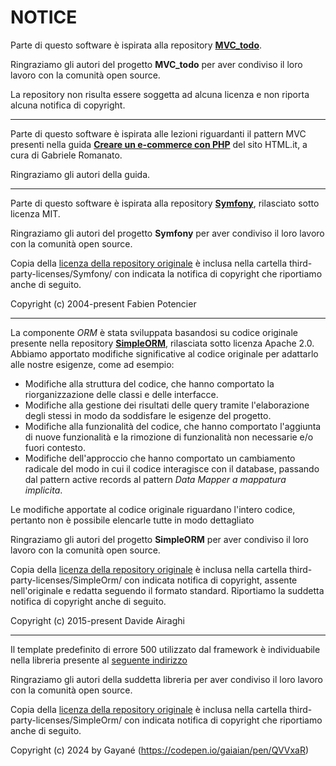 # NOTICE

Parte di questo software è ispirata alla repository [**MVC_todo**](https://github.com/ngrt/MVC_todo).

Ringraziamo gli autori del progetto **MVC_todo** per aver condiviso il loro lavoro con la comunità open source.

La repository non risulta essere soggetta ad alcuna licenza e non riporta alcuna notifica di copyright.

---

Parte di questo software è ispirata alle lezioni riguardanti il pattern MVC presenti nella guida [**Creare un e-commerce con PHP**](https://www.html.it/guide/creare-un-e-commerce-con-php/) del sito HTML.it, a cura di Gabriele Romanato.

Ringraziamo gli autori della guida.

---

Parte di questo software è ispirata alla repository [**Symfony**](https://github.com/symfony/symfony), rilasciato sotto licenza MIT.

Ringraziamo gli autori del progetto **Symfony** per aver condiviso il loro lavoro con la comunità open source.

Copia della [licenza della repository originale](https://github.com/symfony/symfony/blob/6.4/LICENSE) è inclusa nella cartella third-party-licenses/Symfony/ con indicata la notifica di copyright che riportiamo anche di seguito.

Copyright (c) 2004-present Fabien Potencier

---

La componente *ORM* è stata sviluppata basandosi su codice originale presente nella repository [**SimpleORM**](https://github.com/davideairaghi/php), rilasciata sotto licenza Apache 2.0. Abbiamo apportato modifiche significative al codice originale per adattarlo alle nostre esigenze, come ad esempio:

* Modifiche alla struttura del codice, che hanno comportato la riorganizzazione delle classi e delle interfacce.
* Modifiche alla gestione dei risultati delle query tramite l'elaborazione degli stessi in modo da soddisfare le esigenze del progetto.
* Modifiche alla funzionalità del codice, che hanno comportato l'aggiunta di nuove funzionalità e la rimozione di funzionalità non necessarie e/o fuori contesto.
* Modifiche dell'approccio che hanno comportato un cambiamento radicale del modo in cui il codice interagisce con il database, passando dal pattern active records al pattern *Data Mapper a mappatura implicita*.

Le modifiche apportate al codice originale riguardano l'intero codice, pertanto non è possibile elencarle tutte in modo dettagliato

Ringraziamo gli autori del progetto **SimpleORM** per aver condiviso il loro lavoro con la comunità open source.

Copia della [licenza della repository originale](https://github.com/davideairaghi/php/blob/master/LICENSE) è inclusa nella cartella third-party-licenses/SimpleOrm/ con indicata notifica di copyright, assente nell'originale e redatta seguendo il formato standard. Riportiamo la suddetta notifica di copyright anche di seguito.

Copyright (c) 2015-present Davide Airaghi

---

Il template predefinito di errore 500 utilizzato dal framework è individuabile nella libreria presente al [seguente indirizzo](https://codepen.io/gaiaian/pen/QVVxaR) 

Ringraziamo gli autori della suddetta libreria per aver condiviso il loro lavoro con la comunità open source.

Copia della [licenza della repository originale](https://github.com/davideairaghi/php/blob/master/LICENSE) è inclusa nella cartella third-party-licenses/SimpleOrm/ con indicata notifica di copyright che riportiamo anche di seguito.

Copyright (c) 2024 by Gayané (https://codepen.io/gaiaian/pen/QVVxaR)
